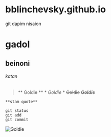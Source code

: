 # bblinchevsky.github.io
git dapim nisaion
# gadol
## beinoni
###### katan

> ** Goldie ** * *Goldie* *  ~~Goldie~~ ***Goldie***
>  

`**stam quote**`

```
git status
git add
git commit

```


![Goldie](https://user-images.githubusercontent.com/73073065/160261420-56f521e0-4743-417e-9925-467ee804271f.jpg)
